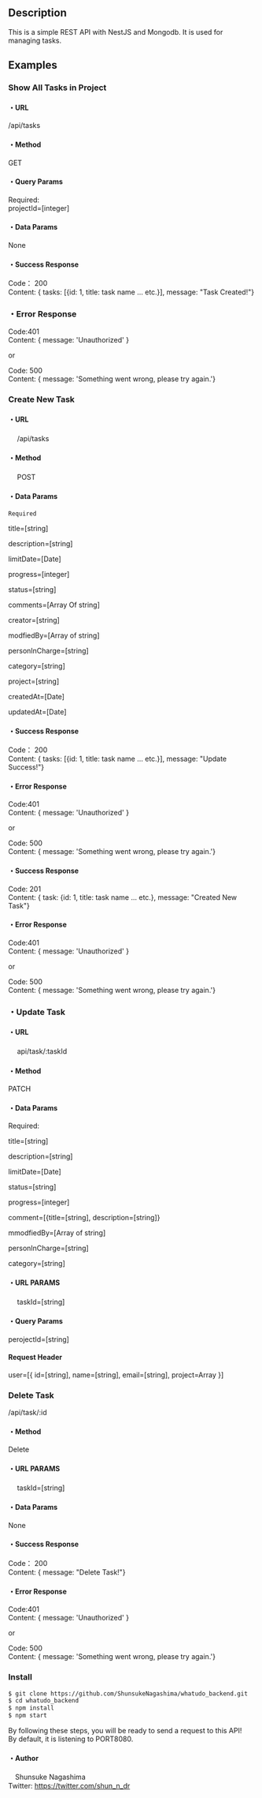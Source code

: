 ## Description

This is a simple REST API with NestJS and Mongodb.
It is used for managing tasks.

## Examples

### Show All Tasks in Project
#### ・URL
   /api/tasks
  
#### ・Method
   GET
  
#### ・Query Params
   Required:<br/>
   projectId=[integer]
  
#### ・Data Params
   None
  
#### ・Success Response
   Code： 200 <br/>
   Content: { tasks: [{id: 1, title: task name ... etc.}], message: "Task Created!"}

### ・Error Response
   Code:401<br/>
   Content: { message: 'Unauthorized' }
  
   or
  
   Code: 500<br/>
   Content: { message: 'Something went wrong, please try again.'}
  
### Create New Task
#### ・URL
　  /api/tasks
 
#### ・Method
　  POST

#### ・Data Params
    Required
  <p>title=[string]</p>
  <p>description=[string]</p>
  <p>limitDate=[Date]</p>
  <p>progress=[integer]</p>
  <p>status=[string]</p>
  <p>comments=[Array Of string]</p>
  <p>creator=[string]</p>
  <p>modfiedBy=[Array of string]</p>
  <p>personInCharge=[string]</p>
  <p>category=[string]</p>
  <p>project=[string]</p>
  <p>createdAt=[Date]</p>
  <p>updatedAt=[Date]</p>
  
#### ・Success Response
  Code： 200<br/>
  Content: { tasks: [{id: 1, title: task name ... etc.}], message: "Update Success!"}

#### ・Error Response
  Code:401<br/>
  Content: { message: 'Unauthorized' }
  
  or
  
  Code: 500<br/>
  Content: { message: 'Something went wrong, please try again.'}
  
#### ・Success Response
  Code: 201<br/>
  Content: { task: {id: 1, title: task name ... etc.}, message: "Created New Task"}
  
#### ・Error Response
  Code:401<br/>
  Content: { message: 'Unauthorized' }
  
  or
  
  Code: 500<br/>
  Content: { message: 'Something went wrong, please try again.'}

### ・Update Task
#### ・URL
　 api/task/:taskId

#### ・Method
   PATCH

#### ・Data Params
  Required:<br/>
  <p>title=[string]</p>
  <p>description=[string]</p>
  <p>limitDate=[Date]</p>
  <p>status=[string]</p>
  <p>progress=[integer]</p>
  <p>comment=[{title=[string], description=[string]}</p>
  <p>mmodfiedBy=[Array of string]</p>
  <p>personInCharge=[string]</p>
  <p>category=[string]</p>

#### ・URL PARAMS
　 taskId=[string]

#### ・Query Params
   perojectId=[string]

#### Request Header
   user=[{ id=[string], name=[string], email=[string], project=Array }]
    
### Delete Task
   /api/task/:id
    
#### ・Method
   Delete
    
#### ・URL PARAMS
　 taskId=[string]
   
#### ・Data Params
   None

#### ・Success Response
   Code： 200<br/>
   Content: { message: "Delete Task!"}

#### ・Error Response
   Code:401<br/>
   Content: { message: 'Unauthorized' }
  
   or
  
   Code: 500<br/>
   Content: { message: 'Something went wrong, please try again.'}
  
### Install
```bash
$ git clone https://github.com/ShunsukeNagashima/whatudo_backend.git
$ cd whatudo_backend
$ npm install
$ npm start
```
By following these steps, you will be ready to send a request to this API!<br/>
By default, it is listening to PORT8080.

#### ・Author
　Shunsuke Nagashima<br/>
  Twitter: https://twitter.com/shun_n_dr
